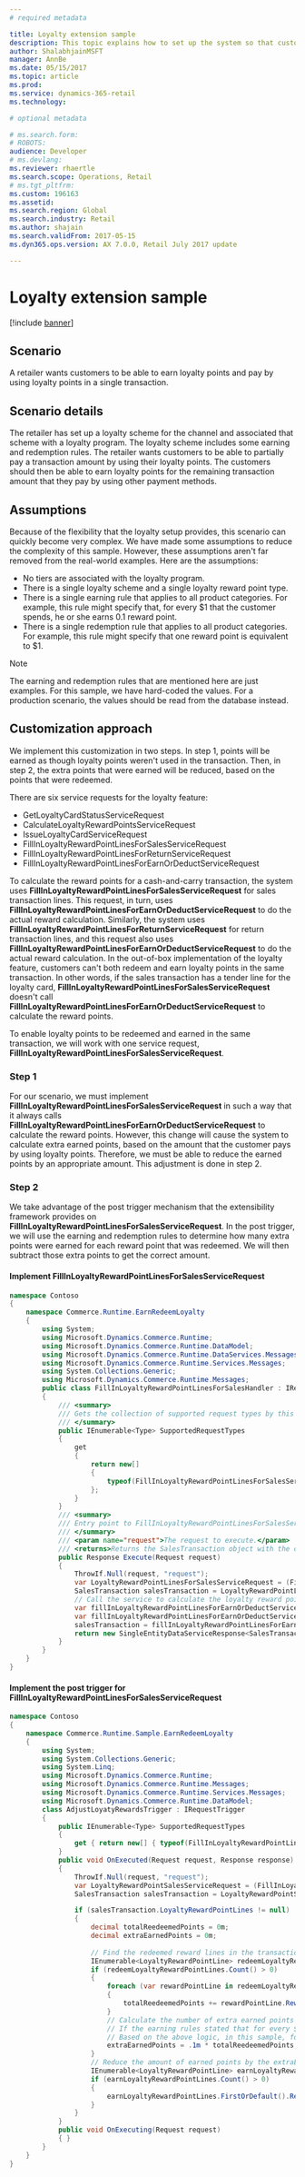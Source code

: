 ```yaml
---
# required metadata

title: Loyalty extension sample
description: This topic explains how to set up the system so that customers can both earn loyalty points and pay by using loyalty points in the same transaction.
author: ShalabhjainMSFT
manager: AnnBe
ms.date: 05/15/2017
ms.topic: article
ms.prod: 
ms.service: dynamics-365-retail
ms.technology: 

# optional metadata

# ms.search.form: 
# ROBOTS: 
audience: Developer
# ms.devlang: 
ms.reviewer: rhaertle
ms.search.scope: Operations, Retail
# ms.tgt_pltfrm: 
ms.custom: 196163
ms.assetid:
ms.search.region: Global
ms.search.industry: Retail
ms.author: shajain
ms.search.validFrom: 2017-05-15
ms.dyn365.ops.version: AX 7.0.0, Retail July 2017 update

---
```


# Loyalty extension sample

[!include [banner](../../../includes/banner.md)]

## Scenario

A retailer wants customers to be able to earn loyalty points and pay by using loyalty points in a single transaction. 

## Scenario details

The retailer has set up a loyalty scheme for the channel and associated that scheme with a loyalty program. The loyalty scheme includes some earning and redemption rules. The retailer wants customers to be able to partially pay a transaction amount by using their loyalty points. The customers should then be able to earn loyalty points for the remaining transaction amount that they pay by using other payment methods.

## Assumptions

Because of the flexibility that the loyalty setup provides, this scenario can quickly become very complex. We have made some assumptions to reduce the complexity of this sample. However, these assumptions aren't far removed from the real-world examples. Here are the assumptions:

+ No tiers are associated with the loyalty program.
+ There is a single loyalty scheme and a single loyalty reward point type.
+ There is a single earning rule that applies to all product categories. For example, this rule might specify that, for every $1 that the customer spends, he or she earns 0.1 reward point. 
+ There is a single redemption rule that applies to all product categories. For example, this rule might specify that one reward point is equivalent to $1.

> [!NOTE] 
> The earning and redemption rules that are mentioned here are just examples. For this sample, we have hard-coded the values. For a production scenario, the values should be read from the database instead.

## Customization approach

We implement this customization in two steps. In step 1, points will be earned as though loyalty points weren't used in the transaction. Then, in step 2, the extra points that were earned will be reduced, based on the points that were redeemed.

There are six service requests for the loyalty feature:

+ GetLoyaltyCardStatusServiceRequest
+ CalculateLoyaltyRewardPointsServiceRequest
+ IssueLoyaltyCardServiceRequest
+ FillInLoyaltyRewardPointLinesForSalesServiceRequest
+ FillInLoyaltyRewardPointLinesForReturnServiceRequest
+ FillInLoyaltyRewardPointLinesForEarnOrDeductServiceRequest

To calculate the reward points for a cash-and-carry transaction, the system uses **FillInLoyaltyRewardPointLinesForSalesServiceRequest** for sales transaction lines. This request, in turn, uses **FillInLoyaltyRewardPointLinesForEarnOrDeductServiceRequest** to do the actual reward calculation. Similarly, the system uses **FillInLoyaltyRewardPointLinesForReturnServiceRequest** for return transaction lines, and this request also uses **FillInLoyaltyRewardPointLinesForEarnOrDeductServiceRequest** to do the actual reward calculation. In the out-of-box implementation of the loyalty feature, customers can't both redeem and earn loyalty points in the same transaction. In other words, if the sales transaction has a tender line for the loyalty card, **FillInLoyaltyRewardPointLinesForSalesServiceRequest** doesn't call **FillInLoyaltyRewardPointLinesForEarnOrDeductServiceRequest** to calculate the reward points. 

To enable loyalty points to be redeemed and earned in the same transaction, we will work with one service request, **FillInLoyaltyRewardPointLinesForSalesServiceRequest**.

### Step 1 

For our scenario, we must implement **FillInLoyaltyRewardPointLinesForSalesServiceRequest** in such a way that it always calls **FillInLoyaltyRewardPointLinesForEarnOrDeductServiceRequest** to calculate the reward points. However, this change will cause the system to calculate extra earned points, based on the amount that the customer pays by using loyalty points. Therefore, we must be able to reduce the earned points by an appropriate amount. This adjustment is done in step 2.

### Step 2

We take advantage of the post trigger mechanism that the extensibility framework provides on **FillInLoyaltyRewardPointLinesForSalesServiceRequest**. In the post trigger, we will use the earning and redemption rules to determine how many extra points were earned for each reward point that was redeemed. We will then subtract those extra points to get the correct amount.

#### Implement FillInLoyaltyRewardPointLinesForSalesServiceRequest 

```cs
namespace Contoso
{
    namespace Commerce.Runtime.EarnRedeemLoyalty
    {
        using System;
        using Microsoft.Dynamics.Commerce.Runtime;
        using Microsoft.Dynamics.Commerce.Runtime.DataModel;
        using Microsoft.Dynamics.Commerce.Runtime.DataServices.Messages;
        using Microsoft.Dynamics.Commerce.Runtime.Services.Messages;
        using System.Collections.Generic;
        using Microsoft.Dynamics.Commerce.Runtime.Messages;
        public class FillInLoyaltyRewardPointLinesForSalesHandler : IRequestHandler
        {
            /// <summary>
            /// Gets the collection of supported request types by this handler.
            /// </summary>
            public IEnumerable<Type> SupportedRequestTypes
            {
                get
                {
                    return new[]
                    {
                        typeof(FillInLoyaltyRewardPointLinesForSalesServiceRequest),
                    };
                }
            }
            /// <summary>
            /// Entry point to FillInLoyaltyRewardPointLinesForSalesServiceRequest service.
            /// </summary>
            /// <param name="request">The request to execute.</param>
            /// <returns>Returns the SalesTransaction object with the one or more LoyaltyRewardPointLines.</returns>
            public Response Execute(Request request)
            {
                ThrowIf.Null(request, "request");
                var LoyaltyRewardPointLinesForSalesServiceRequest = (FillInLoyaltyRewardPointLinesForSalesServiceRequest)request;
                SalesTransaction salesTransaction = LoyaltyRewardPointLinesForSalesServiceRequest.SalesTransaction;
                // Call the service to calculate the loyalty reward points.                
                var fillInLoyaltyRewardPointLinesForEarnOrDeductServiceRequest = new FillInLoyaltyRewardPointLinesForEarnOrDeductServiceRequest(salesTransaction, LoyaltyRewardPointLinesForSalesServiceRequest.EarnSchemeLines, LoyaltyRewardPointEntryType.Earn);
                var fillInLoyaltyRewardPointLinesForEarnOrDeductServiceResponse = request.RequestContext.Execute<SingleEntityDataServiceResponse<SalesTransaction>>(fillInLoyaltyRewardPointLinesForEarnOrDeductServiceRequest);
                salesTransaction = fillInLoyaltyRewardPointLinesForEarnOrDeductServiceResponse.Entity;
                return new SingleEntityDataServiceResponse<SalesTransaction>(salesTransaction);
            }
        }
    }
}
```

#### Implement the post trigger for FillInLoyaltyRewardPointLinesForSalesServiceRequest

```cs
namespace Contoso
{
    namespace Commerce.Runtime.Sample.EarnRedeemLoyalty
    {
        using System;
        using System.Collections.Generic;
        using System.Linq;
        using Microsoft.Dynamics.Commerce.Runtime;
        using Microsoft.Dynamics.Commerce.Runtime.Messages;
        using Microsoft.Dynamics.Commerce.Runtime.Services.Messages;
        using Microsoft.Dynamics.Commerce.Runtime.DataModel;
        class AdjustLoyatyRewardsTrigger : IRequestTrigger
        {
            public IEnumerable<Type> SupportedRequestTypes
            {
                get { return new[] { typeof(FillInLoyaltyRewardPointLinesForSalesServiceRequest) }; }
            }
            public void OnExecuted(Request request, Response response)
            {
                ThrowIf.Null(request, "request");
                var LoyaltyRewardPointSalesServiceRequest = (FillInLoyaltyRewardPointLinesForSalesServiceRequest)request;
                SalesTransaction salesTransaction = LoyaltyRewardPointSalesServiceRequest.SalesTransaction;

                if (salesTransaction.LoyaltyRewardPointLines != null)
                {
                    decimal totalReedeemedPoints = 0m;
                    decimal extraEarnedPoints = 0m;
                    
                    // Find the redeemed reward lines in the transaction and calculate the total redeemed reward points
                    IEnumerable<LoyaltyRewardPointLine> redeemLoyaltyRewardPointLines = salesTransaction.LoyaltyRewardPointLines.Where<LoyaltyRewardPointLine>(line => line.EntryType == LoyaltyRewardPointEntryType.Redeem);
                    if (redeemLoyaltyRewardPointLines.Count() > 0)
                    {
                        foreach (var rewardPointLine in redeemLoyaltyRewardPointLines)
                        {
                            totalReedeemedPoints += rewardPointLine.RewardPointAmountQuantity;
                        }
                        // Calculate the number of extra earned points for every redeemed point.
                        // If the earning rules stated that for every $1 spent, the user earns X points and redemption rule was that Y points equal $1 then, for every redemption point the user earns X/Y extra earn points.
                        // Based on the above logic, in this sample, for every redeemed point the user earns .1/1 = .1 extra earned points.
                        extraEarnedPoints = .1m * totalReedeemedPoints; 
                    }
                    // Reduce the amount of earned points by the extraEarnedPoints calculated above.
                    IEnumerable<LoyaltyRewardPointLine> earnLoyaltyRewardPointLines = salesTransaction.LoyaltyRewardPointLines.Where<LoyaltyRewardPointLine>(line => line.EntryType == LoyaltyRewardPointEntryType.Earn);
                    if (earnLoyaltyRewardPointLines.Count() > 0)
                    {
                        earnLoyaltyRewardPointLines.FirstOrDefault().RewardPointAmountQuantity -= extraEarnedPoints;
                    }
                }
            }
            public void OnExecuting(Request request)
            { }
        }
    }
}
```
